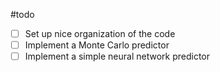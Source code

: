 #todo

- [ ] Set up nice organization of the code
- [ ] Implement a Monte Carlo predictor
- [ ] Implement a simple neural network predictor
